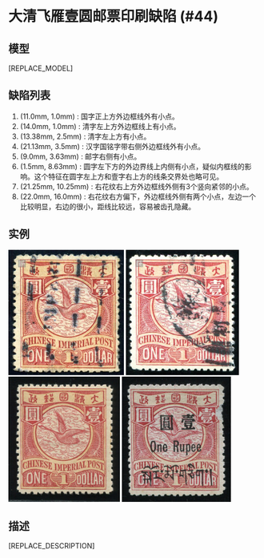# 大清飞雁壹圆邮票印刷缺陷 (#44)

## 模型
[REPLACE_MODEL]

## 缺陷列表
1. (11.0mm, 1.0mm) :  国字正上方外边框线外有小点。
1. (14.0mm, 1.0mm) :  清字左上方外边框线上有小点。
1. (13.38mm, 2.5mm) :  清字左上方有小点。
1. (21.13mm, 3.5mm) :  汉字国铭字带右侧外边框线外有小点。
1. (9.0mm, 3.63mm) :  邮字右侧有小点。
1. (1.5mm, 8.63mm) :  圆字左下方的外边界线上内侧有小点，疑似内框线的影响。这个特征在圆字左上方和壹字右上方的线条交界处也略可见。
1. (21.25mm, 10.25mm) :  右花纹右上方外边框线外侧有3个竖向紧邻的小点。
1. (22.0mm, 16.0mm) :  右花纹右方偏下，外边框线外侧有两个小点，左边一个比较明显，右边的很小，距线比较远，容易被齿孔隐藏。


## 实例
<img src="2012-05-27_00060143006A.jpg" height=250/> <img src="2013-08-19_00120792011A.jpg" height=250/> <img src="2014-07-21_00146298020A.jpg" height=250/> <img src="2014-08-17_00154000021A.jpg" height=250/> 


## 描述
[REPLACE_DESCRIPTION]

